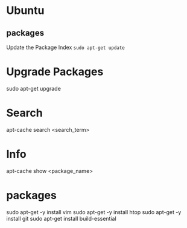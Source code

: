 # Ubuntu

## packages
Update the Package Index
`sudo apt-get update`

# Upgrade Packages
sudo apt-get upgrade

# Search
apt-cache search <search_term>

# Info
apt-cache show <package_name>

# packages
sudo apt-get -y install vim
sudo apt-get -y install htop
sudo apt-get -y install git
sudo apt-get install build-essential